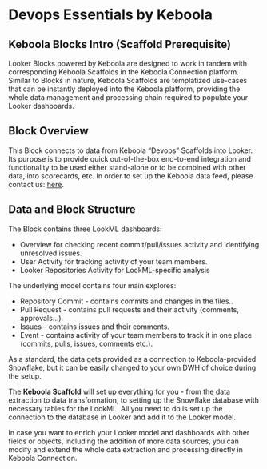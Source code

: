 # Devops Essentials by Keboola

## Keboola Blocks Intro (Scaffold Prerequisite)
Looker Blocks powered by Keboola are designed to work in tandem with corresponding Keboola Scaffolds in the Keboola Connection platform. Similar to Blocks in nature, Keboola Scaffolds are templatized use-cases that can be instantly deployed into the Keboola platform, providing the whole data management and processing chain required to populate your Looker dashboards.

## Block Overview
This Block connects to data from Keboola “Devops” Scaffolds into Looker. Its purpose is to provide quick out-of-the-box end-to-end integration and functionality to be used either stand-alone or to be combined with other data, into scorecards, etc. In order to set up the Keboola data feed, please contact us: [here](https://get.keboola.com/lookerblocks?block=devops_essentials).

## Data and Block Structure
The Block contains three LookML dashboards:
- Overview for checking recent commit/pull/issues activity and identifying unresolved issues.
- User Activity for tracking activity of your team members.
- Looker Repositories Activity for LookML-specific analysis


The underlying model contains four main explores:
- Repository Commit - contains commits and changes in the files..
- Pull Request - contains pull requests and their activity (comments, approvals…).
- Issues - contains issues and their comments.
- Event - contains activity of your team members to track it in one place (commits, pulls, issues, comments etc.).

As a standard, the data gets provided as a connection to Keboola-provided Snowflake, but it can be easily changed to your own DWH of choice during the setup.

The **Keboola Scaffold** will set up everything for you - from the data extraction to data transformation, to setting up the Snowflake database with necessary tables for the LookML. All you need to do is set up the connection to the database in Looker and add it to the Looker model.

In case you want to enrich your Looker model and dashboards with other fields or objects, including the addition of more data sources, you can modify and extend the whole data extraction and processing directly in Keboola Connection.
